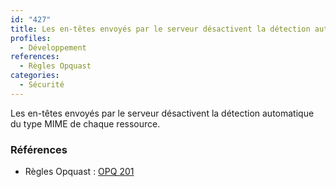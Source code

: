 ```yaml
---
id: "427"
title: Les en-têtes envoyés par le serveur désactivent la détection automatique du type MIME de chaque ressource
profiles:
  - Développement
references:
  - Règles Opquast
categories:
  - Sécurité
---
```


Les en-têtes envoyés par le serveur désactivent la détection automatique du type MIME de chaque ressource.

### Références

*   Règles Opquast : [OPQ 201](https://checklists.opquast.com/fr/assurance-qualite-web/les-en-tetes-envoyes-par-le-serveur-desactivent-la-detection-automatique-du-type-mime-de-chaque-ressource)
